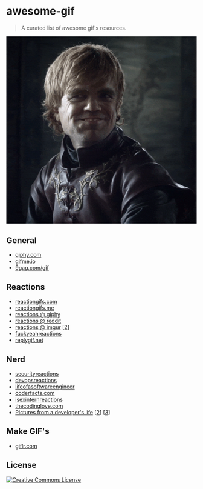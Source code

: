 # awesome-gif

> A curated list of awesome gif's resources.

![](header.gif)

## General

* [giphy.com](http://giphy.com)
* [gifme.io](http://gifme.io)
* [9gag.com/gif](http://9gag.com/gif)

## Reactions

* [reactiongifs.com](http://www.reactiongifs.com)
* [reactiongifs.me](http://reactiongifs.me)
* [reactions @ giphy](http://giphy.com/categories/reactions)
* [reactions @ reddit](https://www.reddit.com/r/reactiongifs)
* [reactions @ imgur](https://reactiongifsarchive.imgur.com) [[2](https://imgur.com/r/reactiongifs)]
* [fuckyeahreactions](http://fuckyeahreactions.tumblr.com/)
* [replygif.net](http://replygif.net/)

## Nerd

* [securityreactions](http://securityreactions.tumblr.com)
* [devopsreactions](http://devopsreactions.tumblr.com)
* [lifeofasoftwareengineer](http://lifeofasoftwareengineer.tumblr.com)
* [coderfacts.com](http://coderfacts.com)
* [isexinternreactions](http://isexinternreactions.tumblr.com)
* [thecodinglove.com](http://thecodinglove.com)
* [Pictures from a developer's life](http://martinvalasek.com/blog/pictures-from-a-developers-life) [[2](http://martinvalasek.com/blog/pictures-from-a-developers-life-part-2)] [[3](http://martinvalasek.com/blog/pictures-from-a-developers-life-part-3)]

## Make GIF's

* [giflr.com](https://giflr.com)

## License

[![Creative Commons License](http://i.creativecommons.org/l/by/4.0/88x31.png)](http://creativecommons.org/licenses/by/4.0/)
